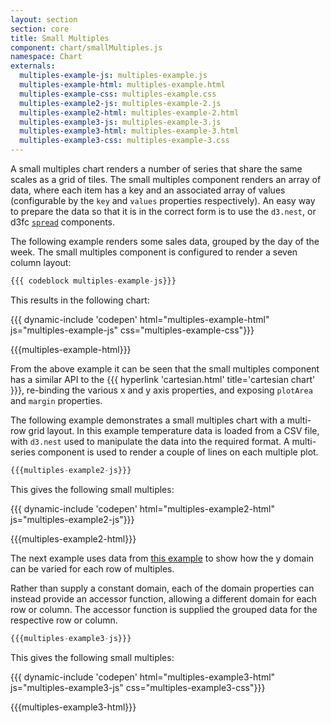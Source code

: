 ```yaml
---
layout: section
section: core
title: Small Multiples
component: chart/smallMultiples.js
namespace: Chart
externals:
  multiples-example-js: multiples-example.js
  multiples-example-html: multiples-example.html
  multiples-example-css: multiples-example.css
  multiples-example2-js: multiples-example-2.js
  multiples-example2-html: multiples-example-2.html
  multiples-example3-js: multiples-example-3.js
  multiples-example3-html: multiples-example-3.html
  multiples-example3-css: multiples-example-3.css
---
```


A small multiples chart renders a number of series that share the same scales as a grid of tiles. The small multiples component renders an array of data, where each item has a key and an associated array of values (configurable by the `key` and `values` properties respectively). An easy way to prepare the data so that it is in the correct form is to use the `d3.nest`, or d3fc [`spread`](/components/data/spread.html) components.

The following example renders some sales data, grouped by the day of the week. The small multiples component is configured to render a seven column layout:

```js
{{{ codeblock multiples-example-js}}}
```

This results in the following chart:

{{{ dynamic-include 'codepen' html="multiples-example-html" js="multiples-example-js" css="multiples-example-css"}}}

{{{multiples-example-html}}}
<script type="text/javascript">
{{{multiples-example-js}}}
</script>

From the above example it can be seen that the small multiples component has a similar API to the {{{ hyperlink 'cartesian.html' title='cartesian chart' }}}, re-binding the various x and y axis properties, and exposing `plotArea` and `margin` properties.

The following example demonstrates a small multiples chart with a multi-row grid layout. In this example temperature data is loaded from a CSV file, with `d3.nest` used to manipulate the data into the required format. A multi-series component is used to render a couple of lines on each multiple plot.

```js
{{{multiples-example2-js}}}
```

This gives the following small multiples:

{{{ dynamic-include 'codepen' html="multiples-example2-html" js="multiples-example2-js"}}}

{{{multiples-example2-html}}}
<script type="text/javascript">
{{{multiples-example2-js}}}
</script>

The next example uses data from [this example](http://bl.ocks.org/mbostock/1157787) to show how the y domain can be varied for each row of multiples.

Rather than supply a constant domain, each of the domain properties can instead provide an accessor function, allowing a different domain for each row or column. The accessor function is supplied the grouped data for the respective row or column.

```js
{{{multiples-example3-js}}}
```

This gives the following small multiples:

{{{ dynamic-include 'codepen' html="multiples-example3-html" js="multiples-example3-js" css="multiples-example3-css"}}}

<style>
{{{multiples-example3-css}}}
</style>

{{{multiples-example3-html}}}
<script type="text/javascript">
{{{multiples-example3-js}}}
</script>
